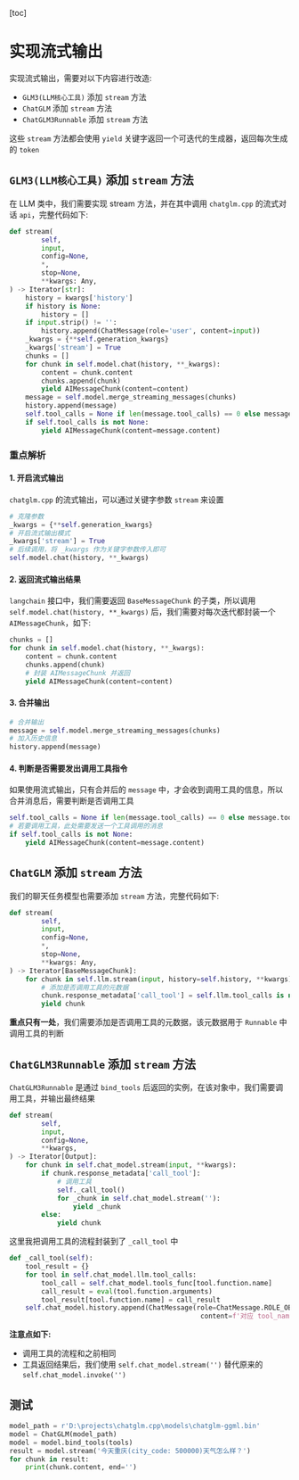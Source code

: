 [toc]

# 实现流式输出

实现流式输出，需要对以下内容进行改造:

- `GLM3(LLM核心工具)` 添加 `stream` 方法
- `ChatGLM` 添加 `stream` 方法
- `ChatGLM3Runnable` 添加 `stream` 方法

这些 `stream` 方法都会使用 `yield` 关键字返回一个可迭代的生成器，返回每次生成的 `token`

## `GLM3(LLM核心工具)` 添加 `stream` 方法

在 LLM 类中，我们需要实现 stream 方法，并在其中调用 `chatglm.cpp` 的流式对话 `api`，完整代码如下:

```python
def stream(
        self,
        input,
        config=None,
        *,
        stop=None,
        **kwargs: Any,
) -> Iterator[str]:
    history = kwargs['history']
    if history is None:
        history = []
    if input.strip() != '':
        history.append(ChatMessage(role='user', content=input))
    _kwargs = {**self.generation_kwargs}
    _kwargs['stream'] = True
    chunks = []
    for chunk in self.model.chat(history, **_kwargs):
        content = chunk.content
        chunks.append(chunk)
        yield AIMessageChunk(content=content)
    message = self.model.merge_streaming_messages(chunks)
    history.append(message)
    self.tool_calls = None if len(message.tool_calls) == 0 else message.tool_calls
    if self.tool_calls is not None:
        yield AIMessageChunk(content=message.content)
```

### 重点解析

#### 1. 开启流式输出

`chatglm.cpp` 的流式输出，可以通过关键字参数 `stream` 来设置

```python
# 克隆参数
_kwargs = {**self.generation_kwargs}
# 开启流式输出模式
_kwargs['stream'] = True
# 后续调用，将 _kwargs 作为关键字参数传入即可
self.model.chat(history, **_kwargs)
```

#### 2. 返回流式输出结果

`langchain` 接口中，我们需要返回 `BaseMessageChunk` 的子类，所以调用 `self.model.chat(history, **_kwargs)` 后，我们需要对每次迭代都封装一个 `AIMessageChunk`，如下:

```python
chunks = []
for chunk in self.model.chat(history, **_kwargs):
    content = chunk.content
    chunks.append(chunk)
    # 封装 AIMessageChunk 并返回
    yield AIMessageChunk(content=content)
```

#### 3. 合并输出

```python
# 合并输出
message = self.model.merge_streaming_messages(chunks)
# 加入历史信息
history.append(message)
```

#### 4. 判断是否需要发出调用工具指令

如果使用流式输出，只有合并后的 `message` 中，才会收到调用工具的信息，所以合并消息后，需要判断是否调用工具

```python
self.tool_calls = None if len(message.tool_calls) == 0 else message.tool_calls
# 若要调用工具，此处需要发送一个工具调用的消息
if self.tool_calls is not None:
    yield AIMessageChunk(content=message.content)
```

## `ChatGLM` 添加 `stream` 方法

我们的聊天任务模型也需要添加 `stream` 方法，完整代码如下:

```python
def stream(
        self,
        input,
        config=None,
        *,
        stop=None,
        **kwargs: Any,
) -> Iterator[BaseMessageChunk]:
    for chunk in self.llm.stream(input, history=self.history, **kwargs):
        # 添加是否调用工具的元数据
        chunk.response_metadata['call_tool'] = self.llm.tool_calls is not None
        yield chunk
```

**重点只有一处**，我们需要添加是否调用工具的元数据，该元数据用于 `Runnable` 中调用工具的判断

## `ChatGLM3Runnable` 添加 `stream` 方法

`ChatGLM3Runnable` 是通过 `bind_tools` 后返回的实例，在该对象中，我们需要调用工具，并输出最终结果

```python
def stream(
        self,
        input,
        config=None,
        **kwargs,
) -> Iterator[Output]:
    for chunk in self.chat_model.stream(input, **kwargs):
        if chunk.response_metadata['call_tool']:
            # 调用工具
            self._call_tool()
            for _chunk in self.chat_model.stream(''):
                yield _chunk
        else:
            yield chunk
```

这里我把调用工具的流程封装到了 `_call_tool` 中

```python
def _call_tool(self):
    tool_result = {}
    for tool in self.chat_model.llm.tool_calls:
        tool_call = self.chat_model.tools_func[tool.function.name]
        call_result = eval(tool.function.arguments)
        tool_result[tool.function.name] = call_result
    self.chat_model.history.append(ChatMessage(role=ChatMessage.ROLE_OBSERVATION,
                                                content=f'对应 tool_name 和调用结果如下: \n{str(tool_result)}'))
```

**注意点如下:**

- 调用工具的流程和之前相同
- 工具返回结果后，我们使用 `self.chat_model.stream('')` 替代原来的 `self.chat_model.invoke('')`

## 测试

```python
model_path = r'D:\projects\chatglm.cpp\models\chatglm-ggml.bin'
model = ChatGLM(model_path)
model = model.bind_tools(tools)
result = model.stream('今天重庆(city_code: 500000)天气怎么样？')
for chunk in result:
    print(chunk.content, end='')
```